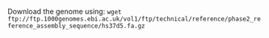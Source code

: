 Download the genome using:
`wget ftp://ftp.1000genomes.ebi.ac.uk/vol1/ftp/technical/reference/phase2_reference_assembly_sequence/hs37d5.fa.gz`
